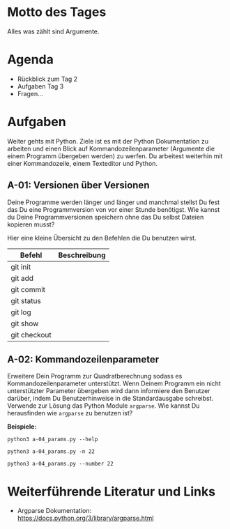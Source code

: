 # Motto des Tages

Alles was zählt sind Argumente.

# Agenda

- Rückblick zum Tag 2
- Aufgaben Tag 3
- Fragen...

# Aufgaben

Weiter gehts mit Python. Ziele ist es mit der Python Dokumentation zu arbeiten und einen Blick auf Kommandozeilenparameter (Argumente die einem Programm übergeben werden) zu werfen. Du arbeitest weiterhin mit einer Kommandozeile, einem Texteditor und Python.

## A-01: Versionen über Versionen

Deine Programme werden länger und länger und manchmal stellst Du fest das Du eine Programmversion von vor einer Stunde benötigst. Wie kannst du Deine Programmversionen speichern ohne das Du selbst Dateien kopieren musst?

Hier eine kleine Übersicht zu den Befehlen die Du benutzen wirst.

| Befehl        | Beschreibung  |
| ------------- |:-------------:|
| git init      |  |
| git add       |  |
| git commit    |  |
| git status    |  |
| git log       |  |
| git show      |  |
| git checkout  |  |

## A-02: Kommandozeilenparameter

Erweitere Dein Programm zur Quadratberechnung sodass es Kommandozeilenparameter unterstützt. Wenn Deinem Programm ein nicht unterstützter Parameter übergeben wird dann
informiere den Benutzer darüber, indem Du Benutzerhinweise in die Standardausgabe schreibst. Verwende zur Lösung das Python Module `argparse`. Wie kannst Du
herausfinden wie `argparse` zu benutzen ist?

**Beispiele:**

```
python3 a-04_params.py --help

python3 a-04_params.py -n 22

python3 a-04_params.py --number 22
```

# Weiterführende Literatur und Links

- Argparse Dokumentation: https://docs.python.org/3/library/argparse.html
